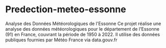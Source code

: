 # Predection-meteo-essonne
Analyse des Données Météorologiques de l'Essonne Ce projet réalise une analyse des données météorologiques pour le département de l'Essonne (91) en France, couvrant la période de 1950 à 2022. Il utilise des données publiques fournies par Météo France via data.gouv.fr
